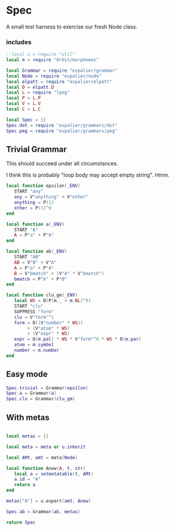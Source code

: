 # Spec


  A small test harness to exercise our fresh Node class.

### includes

```lua
--local u = require "util"
local m = require "Orbit/morphemes"

local Grammar = require "espalier/grammar"
local Node = require "espalier/node"
local elpatt = require "espalier/elpatt"
local D = elpatt.D
local L = require "lpeg"
local P = L.P
local V = L.V
local C = L.C


```
```lua
local Spec = {}
Spec.dot = require "espalier/grammars/dot"
Spec.peg = require "espalier/grammars/peg"
```
## Trivial Grammar

This should succeed under all circumstances.


I think this is probably "loop body may accept empty string". Hmm.

```lua
local function epsilon(_ENV)
   START "any"
   any = V"anything" + V"other"
   anything = P(1)
   other = P(1)^0
end

local function a(_ENV)
   START "A"
   A = P"a" + P"A"
end

local function ab(_ENV)
   START "AB"
   AB = V"B" + V"A"
   A = P"a" + P"A"
   B = V"bmatch" + (V"A" * V"bmatch")
   bmatch = P"b" + P"B"
end

local function clu_gm(_ENV)
   local WS = D(P(m._ + m.NL)^0)
   START "clu"
   SUPPRESS "form"
   clu = V"form"^1
   form = D((V"number" * WS))
        + (V"atom" * WS)
        + (V"expr" * WS)
   expr = D(m.pal) * WS * V"form"^0 * WS * D(m.par)
   atom = m.symbol
   number = m.number
end
```
## Easy mode

```lua
Spec.trivial = Grammar(epsilon)
Spec.a = Grammar(a)
Spec.clu = Grammar(clu_gm)
```
## With metas

```lua

local metas = {}

local meta = meta or u.inherit

local AMt, amt = meta(Node)

local function Anew(A, t, str)
   local a = setmetatable(t, AMt)
   a.id = "A"
   return a
end

metas["A"] = u.export(amt, Anew)
```
```lua
Spec.ab = Grammar(ab, metas)
```
```lua
return Spec
```
